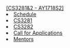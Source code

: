 <navbar placement="top" type="inverse">
  <a slot="brand" href="{{baseUrl}}/index.html" title="Home" class="navbar-brand">[CS3281&2 - AY1718S2]</a>
  <li><a href="{{baseUrl}}/schedule/index.html">Schedule</a></li>
  
  <li><a href="{{baseUrl}}/admin/cs3281.html">CS3281</a></li>
  <li><a href="{{baseUrl}}/admin/cs3282.html">CS3282</a></li>
  <dropdown text="Links">
    <li><a href="{{baseUrl}}/admin/callForApplications.html">Call for Applications</a></li>
    <li><a href="{{baseUrl}}/admin/mentors.html">Mentors</a></li> 
    <!-- <li><a href="" target="_blank">Previous semesters</a></li> -->
  </dropdown>    
</navbar>
